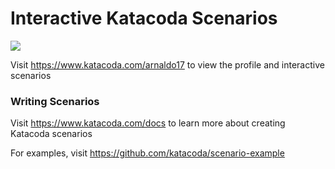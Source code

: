 # Interactive Katacoda Scenarios

[![](http://shields.katacoda.com/katacoda/arnaldo17/count.svg)](https://www.katacoda.com/arnaldo17 "Get your profile on Katacoda.com")

Visit https://www.katacoda.com/arnaldo17 to view the profile and interactive scenarios

### Writing Scenarios
Visit https://www.katacoda.com/docs to learn more about creating Katacoda scenarios

For examples, visit https://github.com/katacoda/scenario-example
